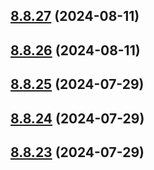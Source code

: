 ## [8.8.27](https://github.com/msobiecki/eslint-config/compare/v8.8.26...v8.8.27) (2024-08-11)



## [8.8.26](https://github.com/msobiecki/eslint-config/compare/v8.8.25...v8.8.26) (2024-08-11)



## [8.8.25](https://github.com/msobiecki/eslint-config/compare/v8.8.24...v8.8.25) (2024-07-29)



## [8.8.24](https://github.com/msobiecki/eslint-config/compare/v8.8.23...v8.8.24) (2024-07-29)



## [8.8.23](https://github.com/msobiecki/eslint-config/compare/v8.8.22...v8.8.23) (2024-07-29)



